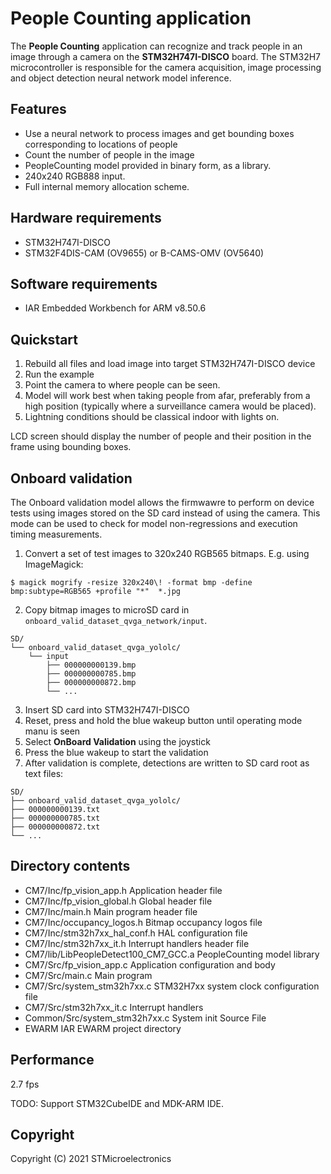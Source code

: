 # People Counting application

The **People Counting** application can recognize and track people in an image
through a camera on the **STM32H747I-DISCO** board. The STM32H7 microcontroller
is responsible for the camera acquisition, image processing and object detection
neural network model inference.

## Features

- Use a neural network to process images and get bounding boxes corresponding to locations of people
- Count the number of people in the image
- PeopleCounting model provided in binary form, as a library.
- 240x240 RGB888 input.
- Full internal memory allocation scheme.

## Hardware requirements

- STM32H747I-DISCO
- STM32F4DIS-CAM (OV9655) or B-CAMS-OMV (OV5640)

## Software requirements

- IAR Embedded Workbench for ARM v8.50.6

## Quickstart

1. Rebuild all files and load image into target STM32H747I-DISCO device
2. Run the example
3. Point the camera to where people can be seen.
4. Model will work best when taking people from afar, preferably from a high position (typically where a surveillance camera would be placed).
5. Lightning conditions should be classical indoor with lights on.

LCD screen should display the number of people and their position in the frame
using bounding boxes.

## Onboard validation

The Onboard validation model allows the firmwawre to perform on device tests
using images stored on the SD card instead of using the camera. This mode can be
used to check for model non-regressions and execution timing measurements.

1. Convert a set of test images to 320x240 RGB565 bitmaps. E.g. using ImageMagick:

```
$ magick mogrify -resize 320x240\! -format bmp -define bmp:subtype=RGB565 +profile "*"  *.jpg
```

2. Copy bitmap images to microSD card in `onboard_valid_dataset_qvga_network/input`.

```
SD/
└── onboard_valid_dataset_qvga_yololc/
    └── input
        ├── 000000000139.bmp
        ├── 000000000785.bmp
        ├── 000000000872.bmp
        └── ...
```

3. Insert SD card into STM32H747I-DISCO
4. Reset, press and hold the blue wakeup button until operating mode manu is seen
5. Select **OnBoard Validation** using the joystick
6. Press the blue wakeup to start the validation
7. After validation is complete, detections are written to SD card root as text files:

```
SD/
├── onboard_valid_dataset_qvga_yololc/
├── 000000000139.txt
├── 000000000785.txt
├── 000000000872.txt
└── ...
```

## Directory contents

- CM7/Inc/fp_vision_app.h                     Application header file
- CM7/Inc/fp_vision_global.h                  Global header file
- CM7/Inc/main.h                              Main program header file
- CM7/Inc/occupancy_logos.h                   Bitmap occupancy logos file
- CM7/Inc/stm32h7xx_hal_conf.h                HAL configuration file
- CM7/Inc/stm32h7xx_it.h                      Interrupt handlers header file
- CM7/lib/LibPeopleDetect100_CM7_GCC.a        PeopleCounting model library
- CM7/Src/fp_vision_app.c                     Application configuration and body
- CM7/Src/main.c                              Main program
- CM7/Src/system_stm32h7xx.c                  STM32H7xx system clock configuration file
- CM7/Src/stm32h7xx_it.c                      Interrupt handlers
- Common/Src/system_stm32h7xx.c               System init Source File
- EWARM                                       IAR EWARM project directory


## Performance

2.7 fps

TODO:
Support STM32CubeIDE and MDK-ARM IDE.

## Copyright

Copyright (C) 2021 STMicroelectronics
